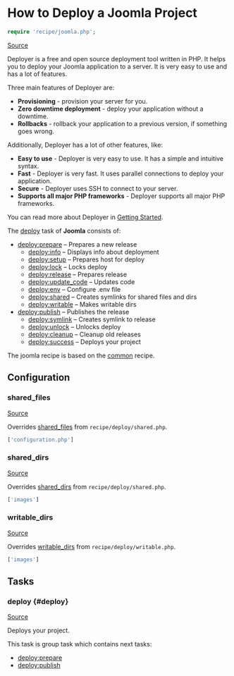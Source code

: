 <!-- DO NOT EDIT THIS FILE! -->
<!-- Instead edit recipe/joomla.php -->
<!-- Then run bin/docgen -->

# How to Deploy a Joomla Project

```php
require 'recipe/joomla.php';
```

[Source](/recipe/joomla.php)

Deployer is a free and open source deployment tool written in PHP. 
It helps you to deploy your Joomla application to a server. 
It is very easy to use and has a lot of features. 

Three main features of Deployer are:
- **Provisioning** - provision your server for you.
- **Zero downtime deployment** - deploy your application without a downtime.
- **Rollbacks** - rollback your application to a previous version, if something goes wrong.

Additionally, Deployer has a lot of other features, like:
- **Easy to use** - Deployer is very easy to use. It has a simple and intuitive syntax.
- **Fast** - Deployer is very fast. It uses parallel connections to deploy your application.
- **Secure** - Deployer uses SSH to connect to your server.
- **Supports all major PHP frameworks** - Deployer supports all major PHP frameworks.

You can read more about Deployer in [Getting Started](/docs/getting-started.md).

The [deploy](#deploy) task of **Joomla** consists of:
* [deploy:prepare](/docs/recipe/common.md#deploy-prepare) – Prepares a new release
  * [deploy:info](/docs/recipe/deploy/info.md#deploy-info) – Displays info about deployment
  * [deploy:setup](/docs/recipe/deploy/setup.md#deploy-setup) – Prepares host for deploy
  * [deploy:lock](/docs/recipe/deploy/lock.md#deploy-lock) – Locks deploy
  * [deploy:release](/docs/recipe/deploy/release.md#deploy-release) – Prepares release
  * [deploy:update_code](/docs/recipe/deploy/update_code.md#deploy-update_code) – Updates code
  * [deploy:env](/docs/recipe/deploy/env.md#deploy-env) – Configure .env file
  * [deploy:shared](/docs/recipe/deploy/shared.md#deploy-shared) – Creates symlinks for shared files and dirs
  * [deploy:writable](/docs/recipe/deploy/writable.md#deploy-writable) – Makes writable dirs
* [deploy:publish](/docs/recipe/common.md#deploy-publish) – Publishes the release
  * [deploy:symlink](/docs/recipe/deploy/symlink.md#deploy-symlink) – Creates symlink to release
  * [deploy:unlock](/docs/recipe/deploy/lock.md#deploy-unlock) – Unlocks deploy
  * [deploy:cleanup](/docs/recipe/deploy/cleanup.md#deploy-cleanup) – Cleanup old releases
  * [deploy:success](/docs/recipe/common.md#deploy-success) – Deploys your project


The joomla recipe is based on the [common](/docs/recipe/common.md) recipe.

## Configuration
### shared_files
[Source](https://github.com/deployphp/deployer/blob/master/recipe/joomla.php#L9)

Overrides [shared_files](/docs/recipe/deploy/shared.md#shared_files) from `recipe/deploy/shared.php`.



```php title="Default value"
['configuration.php']
```


### shared_dirs
[Source](https://github.com/deployphp/deployer/blob/master/recipe/joomla.php#L10)

Overrides [shared_dirs](/docs/recipe/deploy/shared.md#shared_dirs) from `recipe/deploy/shared.php`.



```php title="Default value"
['images']
```


### writable_dirs
[Source](https://github.com/deployphp/deployer/blob/master/recipe/joomla.php#L11)

Overrides [writable_dirs](/docs/recipe/deploy/writable.md#writable_dirs) from `recipe/deploy/writable.php`.



```php title="Default value"
['images']
```



## Tasks

### deploy {#deploy}
[Source](https://github.com/deployphp/deployer/blob/master/recipe/joomla.php#L14)

Deploys your project.




This task is group task which contains next tasks:
* [deploy:prepare](/docs/recipe/common.md#deploy-prepare)
* [deploy:publish](/docs/recipe/common.md#deploy-publish)


